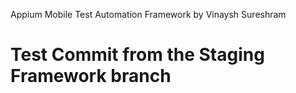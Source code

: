 Appium Mobile Test Automation Framework
by Vinaysh Sureshram
# Test Commit from the Staging Framework branch
